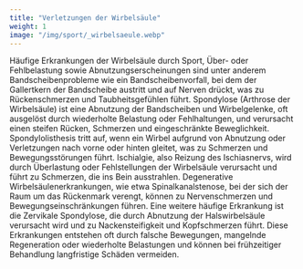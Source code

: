 ```yaml
---
title: "Verletzungen der Wirbelsäule"
weight: 1
image: "/img/sport/_wirbelsaeule.webp"
---
```


Häufige Erkrankungen der Wirbelsäule durch Sport, Über- oder Fehlbelastung sowie Abnutzungserscheinungen sind unter anderem Bandscheibenprobleme wie ein Bandscheibenvorfall, bei dem der Gallertkern der Bandscheibe austritt und auf Nerven drückt, was zu Rückenschmerzen und Taubheitsgefühlen führt. Spondylose (Arthrose der Wirbelsäule) ist eine Abnutzung der Bandscheiben und Wirbelgelenke, oft ausgelöst durch wiederholte Belastung oder Fehlhaltungen, und verursacht einen steifen Rücken, Schmerzen und eingeschränkte Beweglichkeit. Spondylolisthesis tritt auf, wenn ein Wirbel aufgrund von Abnutzung oder Verletzungen nach vorne oder hinten gleitet, was zu Schmerzen und Bewegungsstörungen führt. Ischialgie, also Reizung des Ischiasnervs, wird durch Überlastung oder Fehlstellungen der Wirbelsäule verursacht und führt zu Schmerzen, die ins Bein ausstrahlen. Degenerative Wirbelsäulenerkrankungen, wie etwa Spinalkanalstenose, bei der sich der Raum um das Rückenmark verengt, können zu Nervenschmerzen und Bewegungseinschränkungen führen. Eine weitere häufige Erkrankung ist die Zervikale Spondylose, die durch Abnutzung der Halswirbelsäule verursacht wird und zu Nackensteifigkeit und Kopfschmerzen führt. Diese Erkrankungen entstehen oft durch falsche Bewegungen, mangelnde Regeneration oder wiederholte Belastungen und können bei frühzeitiger Behandlung langfristige Schäden vermeiden.
